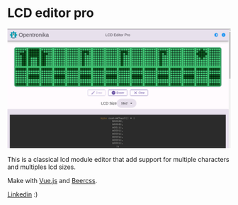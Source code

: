 # LCD editor pro

![Screenshot](Screenshot.png)

This is a classical lcd module editor that add support for multiple characters and multiples lcd sizes. 

Make with [Vue.js](https://vuejs.org/) and [Beercss](https://www.beercss.com/).


[Linkedin](https://www.linkedin.com/in/adrian-neftali-sanchez-b027b9b7/) :)